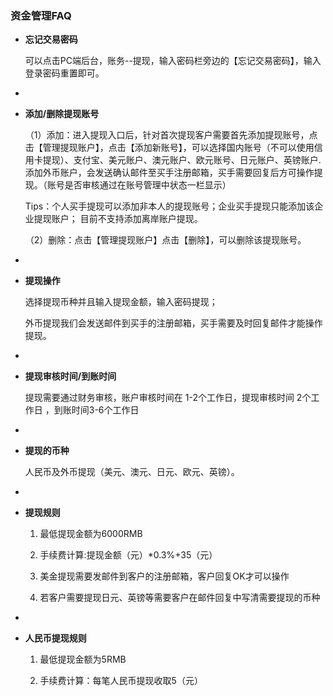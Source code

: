 ### 资金管理FAQ

* **忘记交易密码**

  可以点击PC端后台，账务--提现，输入密码栏旁边的【忘记交易密码】，输入登录密码重置即可。

* 
* **添加/删除提现账号**

  （1）添加：进入提现入口后，针对首次提现客户需要首先添加提现账号，点击【管理提现账户】，点击【添加新账号】，可以选择国内账号（不可以使用信用卡提现）、支付宝、美元账户、澳元账户、欧元账号、日元账户、英镑账户. 添加外币账户，会发送确认邮件至买手注册邮箱，买手需要回复后方可操作提现。（账号是否审核通过在账号管理中状态一栏显示）

  Tips：个人买手提现可以添加非本人的提现账号；企业买手提现只能添加该企业提现账户； 目前不支持添加离岸账户提现。

  （2）删除：点击【管理提现账户】点击【删除】，可以删除该提现账号。

* 
* **提现操作**

  选择提现币种并且输入提现金额，输入密码提现；

  外币提现我们会发送邮件到买手的注册邮箱，买手需要及时回复邮件才能操作提现。

* 
* **提现审核时间/到账时间**

  提现需要通过财务审核，账户审核时间在 1-2个工作日，提现审核时间 2个工作日 ，到账时间3-6个工作日

* 
* **提现的币种**

  人民币及外币提现（美元、澳元、日元、欧元、英镑）。

* 
* **提现规则**

  1. 最低提现金额为6000RMB

  2. 手续费计算:提现金额（元）\*0.3%+35（元）

  3. 美金提现需要发邮件到客户的注册邮箱，客户回复OK才可以操作

  4. 若客户需要提现日元、英镑等需要客户在邮件回复中写清需要提现的币种

* 
* **人民币提现规则**

  1. 最低提现金额为5RMB

  2. 手续费计算：每笔人民币提现收取5（元）




